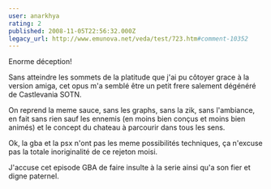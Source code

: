 ```yaml
---
user: anarkhya
rating: 2
published: 2008-11-05T22:56:32.000Z
legacy_url: http://www.emunova.net/veda/test/723.htm#comment-10352
---
```

Enorme déception!

Sans atteindre les sommets de la platitude que j'ai pu côtoyer grace à la version amiga, cet opus m'a semblé être un petit frere salement dégénéré de Castlevania SOTN.

On reprend la meme sauce, sans les graphs, sans la zik, sans l'ambiance, en fait sans rien sauf les ennemis (en moins bien conçus et moins bien animés) et le concept du chateau à parcourir dans tous les sens.

Ok, la gba et la psx n'ont pas les meme possibilités techniques, ça n'excuse pas la totale inoriginalité de ce rejeton moisi.

J'accuse cet episode GBA de faire insulte à la serie ainsi qu'a son fier et digne paternel.